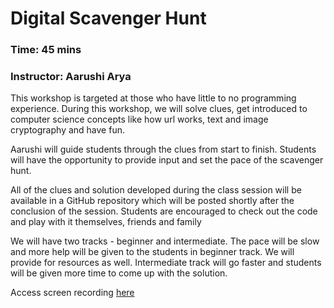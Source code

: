 # Digital Scavenger Hunt

### Time: 45 mins
### Instructor: Aarushi Arya

This workshop is targeted at those who have little to no programming experience. During this workshop, we will solve clues, get introduced to computer science concepts like how url works, text and image cryptography and have fun.

Aarushi will guide students through the clues from start to finish. Students will have the opportunity to provide input and set the pace of the scavenger hunt.

All of the clues and solution developed during the class session will be available in a GitHub repository which will be posted shortly after the conclusion of the session. Students are encouraged to check out the code and play with it themselves, friends and family

We will have two tracks - beginner and intermediate. 
The pace will be slow and more help will be given to the students in beginner track. We will provide for resources as well.
Intermediate track will go faster and students will be given more time to come up with the solution.

Access screen recording [here](https://www.youtube.com/watch?v=zgso8nkcHbo)
